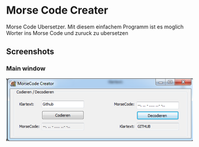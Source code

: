 # Morse Code Creater

Morse Code Ubersetzer. Mit diesem einfachem Programm ist es moglich Worter ins Morse Code und zuruck zu ubersetzen



## Screenshots

### Main window
![morse code](https://github.com/hotfix/Studium/blob/master/Delphi/8.%20morse%20code/1.png)

